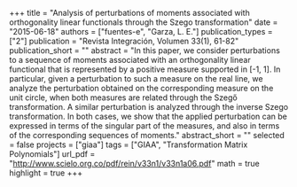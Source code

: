 +++
title = "Analysis of perturbations of moments associated with orthogonality linear functionals through the Szego transformation"
date = "2015-06-18"
authors = ["fuentes-e", "Garza, L. E."]
publication_types = ["2"]
publication = "Revista Integración, Volumen 33(1), 61-82"
publication_short = ""
abstract = "In this paper, we consider perturbations to a sequence of moments associated with an orthogonality linear functional that is represented by a positive measure supported in [-1, 1]. In particular, given a perturbation to such a measure on the real line, we analyze the perturbation obtained on the corresponding measure on the unit circle, when both measures are related through the Szegő transformation. A similar perturbation is analyzed through the inverse Szego transformation. In both cases, we show that the applied perturbation can be expressed in terms of the singular part of the measures, and also in terms of the corresponding sequences of moments."
abstract_short = ""
selected = false
projects = ["giaa"]
tags = ["GIAA", "Transformation Matrix Polynomials"]
url_pdf = "http://www.scielo.org.co/pdf/rein/v33n1/v33n1a06.pdf"
math = true
highlight = true
+++

